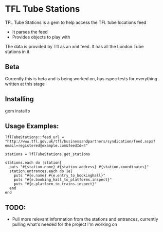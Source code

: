 TFL Tube Stations
=================

TFL Tube Stations is a gem to help access the TFL tube locations feed
  * It parses the feed
  * Provides objects to play with
  
The data is provided by Tfl as an xml feed. It has all the London Tube stations in it.
  
Beta
-----
Currently this is beta and is being worked on, has rspec tests for everything written at this stage
  
Installing
----------

gem install x

Usage Examples:
---------------
    TflTubeStations::feed_url = "http://www.tfl.gov.uk/tfl/businessandpartners/syndication/feed.aspx?email=registered@example.com&feedId=4"

    stations = TflTubeStations.get_stations

    stations.each do |station|
      puts "#{station.name} #{station.address} #{station.coordinates}"
      station.entrances.each do |e|
        puts "#{e.name} #{e.entry_to_bookinghall}"
        puts "#{e.booking_hall_to_platforms.inspect}"
        puts "#{e.platform_to_trains.inspect}"
      end
    end


TODO:
-----
- Pull more relevant information from the stations and entrances, currently pulling what's needed for the project I'm working on